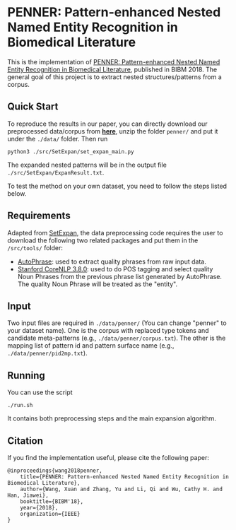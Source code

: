 # PENNER: Pattern-enhanced Nested Named Entity Recognition in Biomedical Literature

This is the implementation of [PENNER: Pattern-enhanced Nested Named Entity Recognition in Biomedical Literature](), published in BIBM 2018. The general goal of this project is to extract nested structures/patterns from a corpus.

## Quick Start
To reproduce the results in our paper, you can directly download our preprocessed data/corpus from **[here](https://drive.google.com/file/d/1fGUZ_OI_iAlmpsdi1O1Dq3HvTavAu-NJ/view?usp=sharing)**, unzip the folder ```penner/``` and put it under the ```./data/``` folder. Then run
```
python3 ./src/SetExpan/set_expan_main.py
```
The expanded nested patterns will be in the output file ```./src/SetExpan/ExpanResult.txt```.

To test the method on your own dataset, you need to follow the steps listed below.

## Requirements
Adapted from [SetExpan](https://github.com/mickeystroller/SetExpan), the data preprocessing code requires the user to download the following two related packages and put them in the ```/src/tools/``` folder:

* [AutoPhrase](https://github.com/shangjingbo1226/AutoPhrase): used to extract quality phrases from raw input data.
* [Stanford CoreNLP 3.8.0](https://stanfordnlp.github.io/CoreNLP/history.html): used to do POS tagging and select quality Noun Phrases from the previous phrase list generated by AutoPhrase. The quality Noun Phrase will be treated as the "entity".

## Input
Two input files are required in ```./data/penner/``` (You can change "penner" to your dataset name). One is the corpus with replaced type tokens and candidate meta-patterns (e.g., ```./data/penner/corpus.txt```). The other is the mapping list of pattern id and pattern surface name (e.g., ```./data/penner/pid2mp.txt```).

## Running
You can use the script
```
./run.sh
```
It contains both preprocessing steps and the main expansion algorithm.

## Citation
If you find the implementation useful, please cite the following paper:
```
@inproceedings{wang2018penner,
	title={PENNER: Pattern-enhanced Nested Named Entity Recognition in Biomedical Literature},
	author={Wang, Xuan and Zhang, Yu and Li, Qi and Wu, Cathy H. and Han, Jiawei},
	booktitle={BIBM'18},
	year={2018},
	organization={IEEE}
}
```
